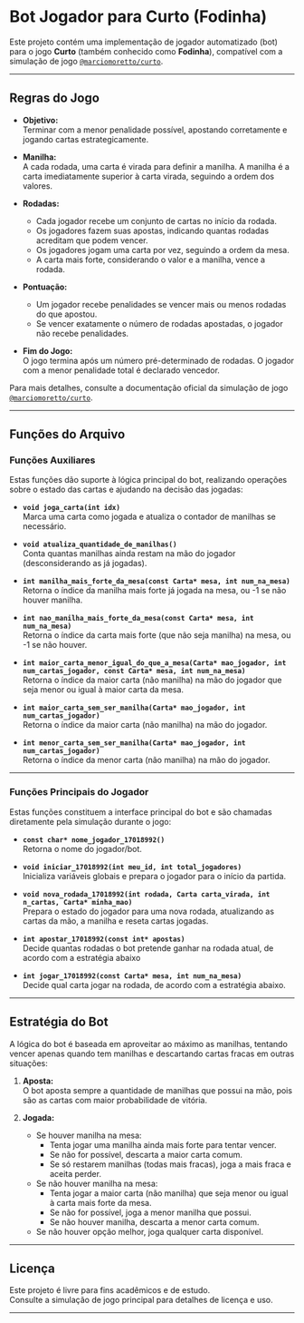 # Bot Jogador para Curto (Fodinha)

Este projeto contém uma implementação de jogador automatizado (bot) para o jogo **Curto** (também conhecido como **Fodinha**), compatível com a simulação de jogo [`@marciomoretto/curto`](https://github.com/marciomoretto/curto).

---

## Regras do Jogo

- **Objetivo:**  
  Terminar com a menor penalidade possível, apostando corretamente e jogando cartas estrategicamente.

- **Manilha:**  
  A cada rodada, uma carta é virada para definir a manilha. A manilha é a carta imediatamente superior à carta virada, seguindo a ordem dos valores.

- **Rodadas:**
    - Cada jogador recebe um conjunto de cartas no início da rodada.
    - Os jogadores fazem suas apostas, indicando quantas rodadas acreditam que podem vencer.
    - Os jogadores jogam uma carta por vez, seguindo a ordem da mesa.
    - A carta mais forte, considerando o valor e a manilha, vence a rodada.

- **Pontuação:**
    - Um jogador recebe penalidades se vencer mais ou menos rodadas do que apostou.
    - Se vencer exatamente o número de rodadas apostadas, o jogador não recebe penalidades.

- **Fim do Jogo:**  
  O jogo termina após um número pré-determinado de rodadas. O jogador com a menor penalidade total é declarado vencedor.

Para mais detalhes, consulte a documentação oficial da simulação de jogo [`@marciomoretto/curto`](https://github.com/marciomoretto/curto).

---

## Funções do Arquivo

### Funções Auxiliares

Estas funções dão suporte à lógica principal do bot, realizando operações sobre o estado das cartas e ajudando na decisão das jogadas:

- **`void joga_carta(int idx)`**  
  Marca uma carta como jogada e atualiza o contador de manilhas se necessário.

- **`void atualiza_quantidade_de_manilhas()`**  
  Conta quantas manilhas ainda restam na mão do jogador (desconsiderando as já jogadas).

- **`int manilha_mais_forte_da_mesa(const Carta* mesa, int num_na_mesa)`**  
  Retorna o índice da manilha mais forte já jogada na mesa, ou -1 se não houver manilha.

- **`int nao_manilha_mais_forte_da_mesa(const Carta* mesa, int num_na_mesa)`**  
  Retorna o índice da carta mais forte (que não seja manilha) na mesa, ou -1 se não houver.

- **`int maior_carta_menor_igual_do_que_a_mesa(Carta* mao_jogador, int num_cartas_jogador, const Carta* mesa, int num_na_mesa)`**  
  Retorna o índice da maior carta (não manilha) na mão do jogador que seja menor ou igual à maior carta da mesa.

- **`int maior_carta_sem_ser_manilha(Carta* mao_jogador, int num_cartas_jogador)`**  
  Retorna o índice da maior carta (não manilha) na mão do jogador.

- **`int menor_carta_sem_ser_manilha(Carta* mao_jogador, int num_cartas_jogador)`**  
  Retorna o índice da menor carta (não manilha) na mão do jogador.

---

### Funções Principais do Jogador

Estas funções constituem a interface principal do bot e são chamadas diretamente pela simulação durante o jogo:

- **`const char* nome_jogador_17018992()`**  
  Retorna o nome do jogador/bot.

- **`void iniciar_17018992(int meu_id, int total_jogadores)`**  
  Inicializa variáveis globais e prepara o jogador para o início da partida.

- **`void nova_rodada_17018992(int rodada, Carta carta_virada, int n_cartas, Carta* minha_mao)`**  
  Prepara o estado do jogador para uma nova rodada, atualizando as cartas da mão, a manilha e reseta cartas jogadas.

- **`int apostar_17018992(const int* apostas)`**  
  Decide quantas rodadas o bot pretende ganhar na rodada atual, de acordo com a estratégia abaixo

- **`int jogar_17018992(const Carta* mesa, int num_na_mesa)`**  
  Decide qual carta jogar na rodada, de acordo com a estratégia abaixo.

---

## Estratégia do Bot

A lógica do bot é baseada em aproveitar ao máximo as manilhas, tentando vencer apenas quando tem manilhas e descartando cartas fracas em outras situações:

1. **Aposta:**  
   O bot aposta sempre a quantidade de manilhas que possui na mão, pois são as cartas com maior probabilidade de vitória.

2. **Jogada:**
   - Se houver manilha na mesa:
     - Tenta jogar uma manilha ainda mais forte para tentar vencer.
     - Se não for possível, descarta a maior carta comum.
     - Se só restarem manilhas (todas mais fracas), joga a mais fraca e aceita perder.
   - Se não houver manilha na mesa:
     - Tenta jogar a maior carta (não manilha) que seja menor ou igual à carta mais forte da mesa.
     - Se não for possível, joga a menor manilha que possui.
     - Se não houver manilha, descarta a menor carta comum.
   - Se não houver opção melhor, joga qualquer carta disponível.

---

## Licença

Este projeto é livre para fins acadêmicos e de estudo.  
Consulte a simulação de jogo principal para detalhes de licença e uso.

---
